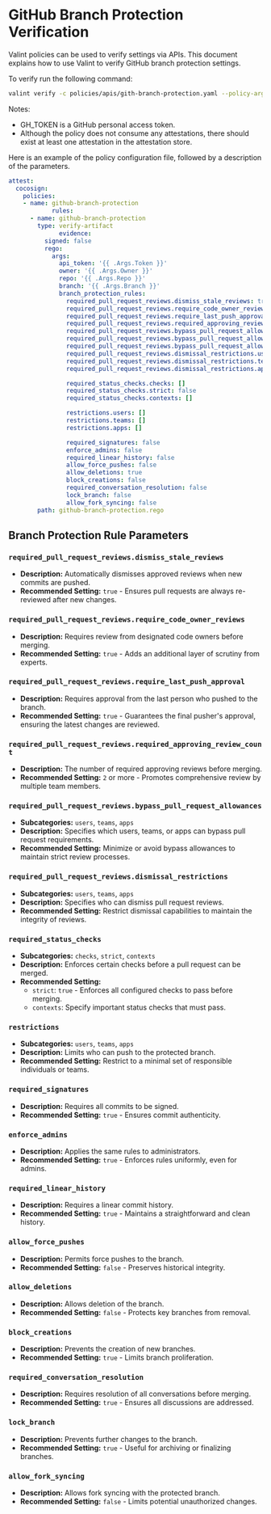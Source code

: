 # GitHub Branch Protection Verification

Valint policies can be used to verify settings via APIs. This document explains how to use Valint to verify GitHub branch protection settings.

To verify run the following command:
```bash
valint verify -c policies/apis/gith-branch-protection.yaml --policy-args Owner=scribe-public --policy-args Repo=scribe2 --policy-args Branch=main --policy-args Token=$GH_TOKEN
```

Notes:
- GH_TOKEN is a GitHub personal access token.
- Although the policy does not consume any attestations, there should exist at least one attestation in the attestation store.


Here is an example of the policy configuration file, followed by a description of the parameters.
```yaml
attest:
  cocosign:
    policies:
    - name: github-branch-protection
            rules:
      - name: github-branch-protection
        type: verify-artifact
              evidence:
          signed: false
          rego:
            args:
              api_token: '{{ .Args.Token }}'
              owner: '{{ .Args.Owner }}'
              repo: '{{ .Args.Repo }}'
              branch: '{{ .Args.Branch }}'
              branch_protection_rules:
                required_pull_request_reviews.dismiss_stale_reviews: true
                required_pull_request_reviews.require_code_owner_reviews: false
                required_pull_request_reviews.require_last_push_approval: false
                required_pull_request_reviews.required_approving_review_count: 1
                required_pull_request_reviews.bypass_pull_request_allowances.users: []
                required_pull_request_reviews.bypass_pull_request_allowances.teams: []
                required_pull_request_reviews.bypass_pull_request_allowances.apps: []
                required_pull_request_reviews.dismissal_restrictions.users: []
                required_pull_request_reviews.dismissal_restrictions.teams: []
                required_pull_request_reviews.dismissal_restrictions.apps: []

                required_status_checks.checks: []
                required_status_checks.strict: false
                required_status_checks.contexts: []

                restrictions.users: []
                restrictions.teams: []
                restrictions.apps: []

                required_signatures: false
                enforce_admins: false
                required_linear_history: false
                allow_force_pushes: false
                allow_deletions: true
                block_creations: false
                required_conversation_resolution: false
                lock_branch: false
                allow_fork_syncing: false
        path: github-branch-protection.rego
```


## Branch Protection Rule Parameters

### `required_pull_request_reviews.dismiss_stale_reviews`
- **Description:** Automatically dismisses approved reviews when new commits are pushed.
- **Recommended Setting:** `true` - Ensures pull requests are always re-reviewed after new changes.

### `required_pull_request_reviews.require_code_owner_reviews`
- **Description:** Requires review from designated code owners before merging.
- **Recommended Setting:** `true` - Adds an additional layer of scrutiny from experts.

### `required_pull_request_reviews.require_last_push_approval`
- **Description:** Requires approval from the last person who pushed to the branch.
- **Recommended Setting:** `true` - Guarantees the final pusher's approval, ensuring the latest changes are reviewed.

### `required_pull_request_reviews.required_approving_review_count`
- **Description:** The number of required approving reviews before merging.
- **Recommended Setting:** `2` or more - Promotes comprehensive review by multiple team members.

### `required_pull_request_reviews.bypass_pull_request_allowances`
- **Subcategories:** `users`, `teams`, `apps`
- **Description:** Specifies which users, teams, or apps can bypass pull request requirements.
- **Recommended Setting:** Minimize or avoid bypass allowances to maintain strict review processes.

### `required_pull_request_reviews.dismissal_restrictions`
- **Subcategories:** `users`, `teams`, `apps`
- **Description:** Specifies who can dismiss pull request reviews.
- **Recommended Setting:** Restrict dismissal capabilities to maintain the integrity of reviews.

### `required_status_checks`
- **Subcategories:** `checks`, `strict`, `contexts`
- **Description:** Enforces certain checks before a pull request can be merged.
- **Recommended Setting:**
    - `strict`: `true` - Enforces all configured checks to pass before merging.
    - `contexts`: Specify important status checks that must pass.

### `restrictions`
- **Subcategories:** `users`, `teams`, `apps`
- **Description:** Limits who can push to the protected branch.
- **Recommended Setting:** Restrict to a minimal set of responsible individuals or teams.

### `required_signatures`
- **Description:** Requires all commits to be signed.
- **Recommended Setting:** `true` - Ensures commit authenticity.

### `enforce_admins`
- **Description:** Applies the same rules to administrators.
- **Recommended Setting:** `true` - Enforces rules uniformly, even for admins.

### `required_linear_history`
- **Description:** Requires a linear commit history.
- **Recommended Setting:** `true` - Maintains a straightforward and clean history.

### `allow_force_pushes`
- **Description:** Permits force pushes to the branch.
- **Recommended Setting:** `false` - Preserves historical integrity.

### `allow_deletions`
- **Description:** Allows deletion of the branch.
- **Recommended Setting:** `false` - Protects key branches from removal.

### `block_creations`
- **Description:** Prevents the creation of new branches.
- **Recommended Setting:** `true` - Limits branch proliferation.

### `required_conversation_resolution`
- **Description:** Requires resolution of all conversations before merging.
- **Recommended Setting:** `true` - Ensures all discussions are addressed.

### `lock_branch`
- **Description:** Prevents further changes to the branch.
- **Recommended Setting:** `true` - Useful for archiving or finalizing branches.

### `allow_fork_syncing`
- **Description:** Allows fork syncing with the protected branch.
- **Recommended Setting:** `false` - Limits potential unauthorized changes.

